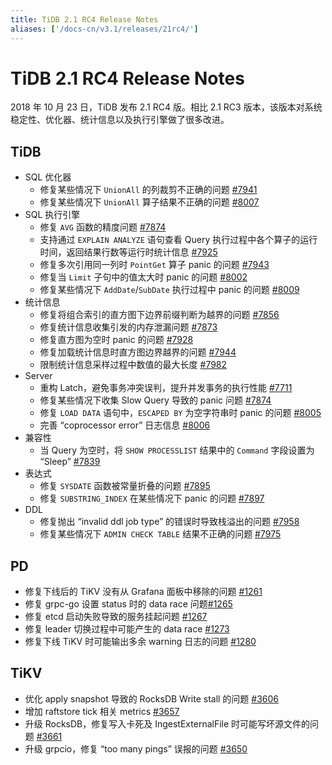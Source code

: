 ```yaml
---
title: TiDB 2.1 RC4 Release Notes
aliases: ['/docs-cn/v3.1/releases/21rc4/']
---
```


# TiDB 2.1 RC4 Release Notes

2018 年 10 月 23 日，TiDB 发布 2.1 RC4 版。相比 2.1 RC3 版本，该版本对系统稳定性、优化器、统计信息以及执行引擎做了很多改进。

## TiDB

+ SQL 优化器
    - 修复某些情况下 `UnionAll` 的列裁剪不正确的问题 [#7941](https://github.com/pingcap/tidb/pull/7941)
    - 修复某些情况下 `UnionAll` 算子结果不正确的问题 [#8007](https://github.com/pingcap/tidb/pull/8007)
+ SQL 执行引擎
    - 修复 `AVG` 函数的精度问题 [#7874](https://github.com/pingcap/tidb/pull/7874)
    - 支持通过 `EXPLAIN ANALYZE` 语句查看 Query 执行过程中各个算子的运行时间，返回结果行数等运行时统计信息 [#7925](https://github.com/pingcap/tidb/pull/7925)
    - 修复多次引用同一列时 `PointGet` 算子 panic 的问题 [#7943](https://github.com/pingcap/tidb/pull/7943)
    - 修复当 `Limit` 子句中的值太大时 panic 的问题 [#8002](https://github.com/pingcap/tidb/pull/8002)
    - 修复某些情况下 `AddDate`/`SubDate` 执行过程中 panic 的问题 [#8009](https://github.com/pingcap/tidb/pull/8009)
+ 统计信息
    - 修复将组合索引的直方图下边界前缀判断为越界的问题 [#7856](https://github.com/pingcap/tidb/pull/7856)
    - 修复统计信息收集引发的内存泄漏问题 [#7873](https://github.com/pingcap/tidb/pull/7873)
    - 修复直方图为空时 panic 的问题 [#7928](https://github.com/pingcap/tidb/pull/7928)
    - 修复加载统计信息时直方图边界越界的问题 [#7944](https://github.com/pingcap/tidb/pull/7944)
    - 限制统计信息采样过程中数值的最大长度 [#7982](https://github.com/pingcap/tidb/pull/7982)
+ Server
    - 重构 Latch，避免事务冲突误判，提升并发事务的执行性能 [#7711](https://github.com/pingcap/tidb/pull/7711)
    - 修复某些情况下收集 Slow Query 导致的 panic 问题 [#7874](https://github.com/pingcap/tidb/pull/7847)
    - 修复 `LOAD DATA` 语句中，`ESCAPED BY` 为空字符串时 panic 的问题 [#8005](https://github.com/pingcap/tidb/pull/8005)
    - 完善 “coprocessor error” 日志信息 [#8006](https://github.com/pingcap/tidb/pull/8006)
+ 兼容性
    - 当 Query 为空时，将 `SHOW PROCESSLIST` 结果中的 `Command` 字段设置为 “Sleep” [#7839](https://github.com/pingcap/tidb/pull/7839)
+ 表达式
    - 修复 `SYSDATE` 函数被常量折叠的问题 [#7895](https://github.com/pingcap/tidb/pull/7895)
    - 修复 `SUBSTRING_INDEX` 在某些情况下 panic 的问题 [#7897](https://github.com/pingcap/tidb/pull/7897)
+ DDL
    - 修复抛出 “invalid ddl job type” 的错误时导致栈溢出的问题 [#7958](https://github.com/pingcap/tidb/pull/7958)
    - 修复某些情况下 `ADMIN CHECK TABLE` 结果不正确的问题 [#7975](https://github.com/pingcap/tidb/pull/7975)

## PD

- 修复下线后的 TiKV 没有从 Grafana 面板中移除的问题 [#1261](https://github.com/pingcap/pd/pull/1261)
- 修复 grpc-go 设置 status 时的 data race 问题[#1265](https://github.com/pingcap/pd/pull/1265)
- 修复 etcd 启动失败导致的服务挂起问题 [#1267](https://github.com/pingcap/pd/pull/1267)
- 修复 leader 切换过程中可能产生的 data race [#1273](https://github.com/pingcap/pd/pull/1273)
- 修复下线 TiKV 时可能输出多余 warning 日志的问题 [#1280](https://github.com/pingcap/pd/pull/1273)

## TiKV

- 优化 apply snapshot 导致的 RocksDB Write stall 的问题 [#3606](https://github.com/tikv/tikv/pull/3606)
- 增加 raftstore tick 相关 metrics [#3657](https://github.com/tikv/tikv/pull/3657)
- 升级 RocksDB，修复写入卡死及 IngestExternalFile 时可能写坏源文件的问题 [#3661](https://github.com/tikv/tikv/pull/3661)
- 升级 grpcio，修复 “too many pings” 误报的问题 [#3650](https://github.com/tikv/tikv/pull/3650)
